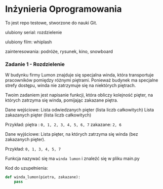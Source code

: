 # Inżynieria Oprogramowania

To jest repo testowe, stworzone do nauki Git.

ulubiony serial: rozdzielenie

ulubiony film: whiplash

zainteresowania: podróże, rysunek, kino, snowboard

### Zadanie 1 - Rozdzielenie

W budynku firmy Lumon znajduje się specjalna winda, która transportuje pracowników pomiędzy różnymi piętrami. Ponieważ budynek ma specjalne strefy dostępu, winda nie zatrzymuje się na niektórych piętrach.

Twoim zadaniem jest napisanie funkcji, która obliczy kolejność pięter, na których zatrzyma się winda, pomijając zakazane piętra.

Dane wejściowe:
Lista odwiedzanych pięter (lista liczb całkowitych)
Lista zakazanych pięter (lista liczb całkowitych)

Przykład:
piętra : `0, 1, 2, 3, 4, 5, 6, 7`
zakazane: `2, 6`

Dane wyjściowe:
Lista pięter, na których zatrzyma się winda (bez zakazanych pięter).

Przykład: `0, 1, 3, 4, 5, 7`

Funkcja nazywać się ma `winda lumon` i znaleźć się w pliku main.py

Kod do uzupełnienia:

```python
def winda_lumon(pietra, zakazane):
    pass
```

